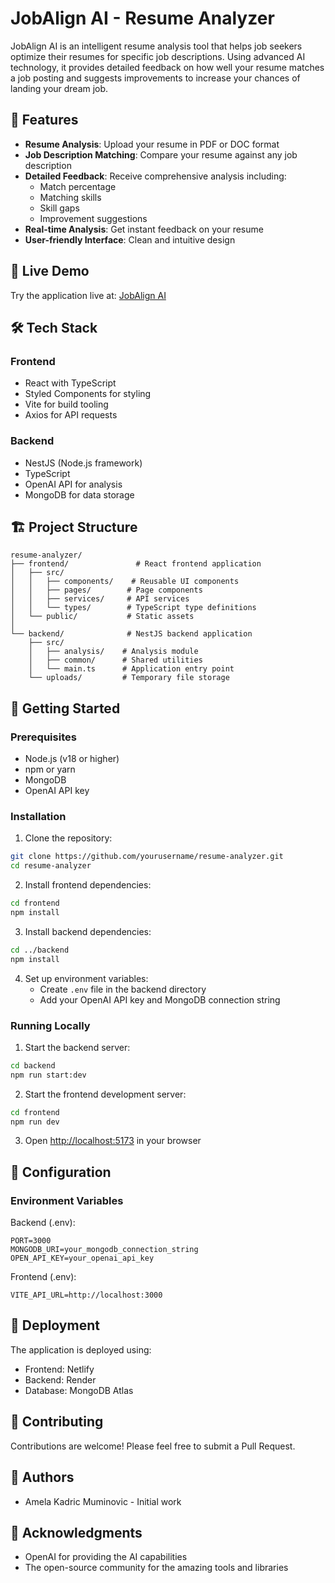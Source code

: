 # JobAlign AI - Resume Analyzer

JobAlign AI is an intelligent resume analysis tool that helps job seekers optimize their resumes for specific job descriptions. Using advanced AI technology, it provides detailed feedback on how well your resume matches a job posting and suggests improvements to increase your chances of landing your dream job.

## 🌟 Features

- **Resume Analysis**: Upload your resume in PDF or DOC format
- **Job Description Matching**: Compare your resume against any job description
- **Detailed Feedback**: Receive comprehensive analysis including:
  - Match percentage
  - Matching skills
  - Skill gaps
  - Improvement suggestions
- **Real-time Analysis**: Get instant feedback on your resume
- **User-friendly Interface**: Clean and intuitive design

## 🚀 Live Demo

Try the application live at: [JobAlign AI](https://jobalignai.netlify.app/)

## 🛠️ Tech Stack

### Frontend

- React with TypeScript
- Styled Components for styling
- Vite for build tooling
- Axios for API requests

### Backend

- NestJS (Node.js framework)
- TypeScript
- OpenAI API for analysis
- MongoDB for data storage

## 🏗️ Project Structure

```
resume-analyzer/
├── frontend/               # React frontend application
│   ├── src/
│   │   ├── components/    # Reusable UI components
│   │   ├── pages/        # Page components
│   │   ├── services/     # API services
│   │   └── types/        # TypeScript type definitions
│   └── public/           # Static assets
│
└── backend/              # NestJS backend application
    ├── src/
    │   ├── analysis/    # Analysis module
    │   ├── common/      # Shared utilities
    │   └── main.ts      # Application entry point
    └── uploads/         # Temporary file storage
```

## 🚀 Getting Started

### Prerequisites

- Node.js (v18 or higher)
- npm or yarn
- MongoDB
- OpenAI API key

### Installation

1. Clone the repository:

```bash
git clone https://github.com/yourusername/resume-analyzer.git
cd resume-analyzer
```

2. Install frontend dependencies:

```bash
cd frontend
npm install
```

3. Install backend dependencies:

```bash
cd ../backend
npm install
```

4. Set up environment variables:
   - Create `.env` file in the backend directory
   - Add your OpenAI API key and MongoDB connection string

### Running Locally

1. Start the backend server:

```bash
cd backend
npm run start:dev
```

2. Start the frontend development server:

```bash
cd frontend
npm run dev
```

3. Open [http://localhost:5173](http://localhost:5173) in your browser

## 🔧 Configuration

### Environment Variables

Backend (.env):

```
PORT=3000
MONGODB_URI=your_mongodb_connection_string
OPEN_API_KEY=your_openai_api_key
```

Frontend (.env):

```
VITE_API_URL=http://localhost:3000
```

## 🚀 Deployment

The application is deployed using:

- Frontend: Netlify
- Backend: Render
- Database: MongoDB Atlas

## 🤝 Contributing

Contributions are welcome! Please feel free to submit a Pull Request.

## 👥 Authors

- Amela Kadric Muminovic - Initial work

## 🙏 Acknowledgments

- OpenAI for providing the AI capabilities
- The open-source community for the amazing tools and libraries
